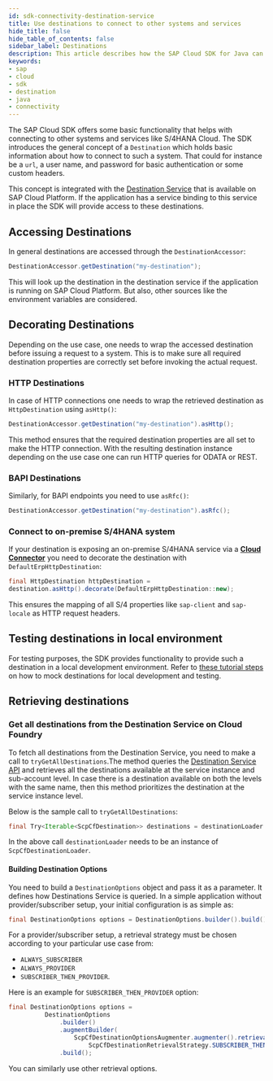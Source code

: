 ```yaml
---
id: sdk-connectivity-destination-service
title: Use destinations to connect to other systems and services
hide_title: false
hide_table_of_contents: false
sidebar_label: Destinations
description: This article describes how the SAP Cloud SDK for Java can be used to establish connections to other systems and services like S/4HANA or SAP Cloud Platform services.
keywords:
- sap
- cloud
- sdk
- destination
- java
- connectivity
---
```


The SAP Cloud SDK offers some basic functionality that helps with connecting to other systems and services like S/4HANA Cloud. The SDK introduces the general concept of a `Destination` which holds basic information about how to connect to such a system. That could for instance be a `url`, a user name, and password for basic authentication or some custom headers.

This concept is integrated with the [Destination Service](https://help.sap.com/viewer/cca91383641e40ffbe03bdc78f00f681/Cloud/en-US/7e306250e08340f89d6c103e28840f30.html) that is available on SAP Cloud Platform. If the application has a service binding to this service in place the SDK will provide access to these destinations.

## Accessing Destinations ##

In general destinations are accessed through the `DestinationAccessor`:

```java
DestinationAccessor.getDestination("my-destination");
```

This will look up the destination in the destination service if the application is running on SAP Cloud Platform. But
also, other sources like the environment variables are considered.

## Decorating Destinations ##
Depending on the use case, one needs to wrap the accessed destination before issuing a request to a system. This is to make sure all required destination properties are correctly set before invoking the actual request.

### HTTP Destinations
In case of HTTP connections one needs to wrap the retrieved destination as `HttpDestination` using `asHttp()`:

```java
DestinationAccessor.getDestination("my-destination").asHttp();
```

This method ensures that the required destination properties are all set to make the HTTP connection.
With the resulting destination instance depending on the use case one can run HTTP queries for ODATA or REST.

### BAPI Destinations
Similarly, for BAPI endpoints you need to use `asRfc()`:

```java
DestinationAccessor.getDestination("my-destination").asRfc();
```

### Connect to on-premise S/4HANA system ###
If your destination is exposing an on-premise S/4HANA service via a **[Cloud
Connector](https://help.sap.com/viewer/cca91383641e40ffbe03bdc78f00f681/Cloud/en-US/e6c7616abb5710148cfcf3e75d96d596.html)**
you need to decorate the destination with `DefaultErpHttpDestination`:

```java
final HttpDestination httpDestination =
destination.asHttp().decorate(DefaultErpHttpDestination::new);
```

This ensures the mapping of all S/4 properties like `sap-client` and `sap-locale` as HTTP request headers.

## Testing destinations in local environment ##

For testing purposes, the SDK provides functionality to provide such a destination in a local development environment. Refer to [these tutorial steps](https://developers.sap.com/tutorials/s4sdk-odata-service-cloud-foundry.html#b77d53b0-2d8b-449c-9a9a-9df80ee09a4e) on how to mock destinations for local development and testing.

## Retrieving destinations

### Get all destinations from the Destination Service on Cloud Foundry  ###

To fetch all destinations from the Destination Service, you need to make a call to `tryGetAllDestinations`.The method queries the [Destination Service API](https://api.sap.com/api/SAP_CP_CF_Connectivity_Destination/overview) and retrieves all the destinations available at the service instance and sub-account level. In case there is a destination available on both the levels with the same name, then this method prioritizes the destination at the service instance level.

Below is the sample call to `tryGetAllDestinations`:

```java
final Try<Iterable<ScpCfDestination>> destinations = destinationLoader.tryGetAllDestinations(options);
```

In the above call `destinationLoader` needs to be an instance of `ScpCfDestinationLoader`.

#### Building Destination Options ####

You need to build a `DestinationOptions` object and pass it as a parameter. It defines how Destinations Service is queried. In a simple application without provider/subscriber setup, your initial configuration is as simple as:

 ```java
final DestinationOptions options = DestinationOptions.builder().build();
 ```

For a provider/subscriber setup, a retrieval strategy must be chosen according to your particular use case from:
- `ALWAYS_SUBSCRIBER`
- `ALWAYS_PROVIDER`
- `SUBSCRIBER_THEN_PROVIDER`.

Here is an example for `SUBSCRIBER_THEN_PROVIDER` option:

 ```java
final DestinationOptions options =
           DestinationOptions
               .builder()
               .augmentBuilder(
                   ScpCfDestinationOptionsAugmenter.augmenter().retrievalStrategy(
                       ScpCfDestinationRetrievalStrategy.SUBSCRIBER_THEN_PROVIDER))
               .build();
```
You can similarly use other retrieval options.
